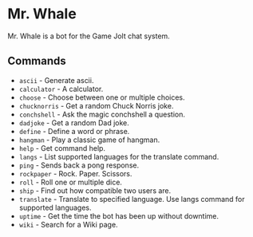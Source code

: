 # Mr. Whale

Mr. Whale is a bot for the Game Jolt chat system.

## Commands

- `ascii` - Generate ascii.
- `calculator` - A calculator.
- `choose` - Choose between one or multiple choices.
- `chucknorris` - Get a random Chuck Norris joke.
- `conchshell` - Ask the magic conchshell a question.
- `dadjoke` - Get a random Dad joke.
- `define` - Define a word or phrase.
- `hangman` - Play a classic game of hangman.
- `help` - Get command help.
- `langs` - List supported languages for the translate command.
- `ping` - Sends back a pong response.
- `rockpaper` - Rock. Paper. Scissors.
- `roll` - Roll one or multiple dice.
- `ship` - Find out how compatible two users are.
- `translate` - Translate to specified language. Use langs command for supported languages.
- `uptime` - Get the time the bot has been up without downtime.
- `wiki` - Search for a Wiki page.